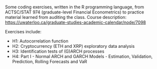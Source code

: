 Some coding exercises, written in the R programming language, from ACTSC/STAT 974 (graduate-level Financial Econometrics) to practice material learned from auditing the class. Course description: https://uwaterloo.ca/graduate-studies-academic-calendar/node/7098

Exercises include:
- H1: Autocorrelation function
- H2: Cryptocurrency (ETH and XRP) exploratory data analysis
- H3: Identification tests of (G)ARCH processes
- H4: Part I - Normal ARCH and GARCH Models - Estimation, Validation, Prediction, Rolling Forecasts and VaR
